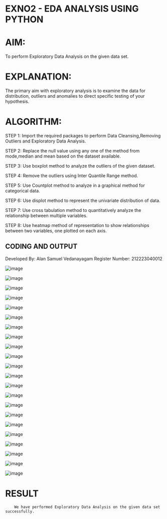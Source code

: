 # EXNO2 - EDA ANALYSIS USING PYTHON
# AIM:
 To perform Exploratory Data Analysis on the given data set.
      
# EXPLANATION:
  The primary aim with exploratory analysis is to examine the data for distribution, outliers and anomalies to direct specific testing of your hypothesis.
  
# ALGORITHM:
STEP 1: Import the required packages to perform Data Cleansing,Removing Outliers and Exploratory Data Analysis.

STEP 2: Replace the null value using any one of the method from mode,median and mean based on the dataset available.

STEP 3: Use boxplot method to analyze the outliers of the given dataset.

STEP 4: Remove the outliers using Inter Quantile Range method.

STEP 5: Use Countplot method to analyze in a graphical method for categorical data.

STEP 6: Use displot method to represent the univariate distribution of data.

STEP 7: Use cross tabulation method to quantitatively analyze the relationship between multiple variables.

STEP 8: Use heatmap method of representation to show relationships between two variables, one plotted on each axis.

## CODING AND OUTPUT

Developed By: Alan Samuel Vedanayagam
Register Number: 212223040012

![image](https://github.com/user-attachments/assets/0c156aa6-889b-47b7-bcfb-45b4d3efb8ac)

![image](https://github.com/user-attachments/assets/b91d1ad7-b0b8-4102-96e5-092c350caf66)

![image](https://github.com/user-attachments/assets/44da24e4-8319-439d-b17a-f240f757b355)

![image](https://github.com/user-attachments/assets/2bd8eaf4-af16-42d4-8b5e-bdb93bdc9f8a)

![image](https://github.com/user-attachments/assets/a817b912-10b9-4d5a-9aea-11ee7abd70ea)

![image](https://github.com/user-attachments/assets/6765fc6c-c17a-4d57-b17e-0790cf6ffc8a)

![image](https://github.com/user-attachments/assets/a62e7077-2895-4e59-ba6e-8fe21c44a841)

![image](https://github.com/user-attachments/assets/f42632c2-ead6-415b-bd36-6e6792377aef)

![image](https://github.com/user-attachments/assets/0b0c37f4-794c-4bb7-b0ee-16454734b8e5)

![image](https://github.com/user-attachments/assets/2a12b3ba-c9cd-4bd8-923e-76861d153d7a)

![image](https://github.com/user-attachments/assets/0e65c3d2-98fa-48e5-9b91-7de94b331524)

![image](https://github.com/user-attachments/assets/254fa89e-065d-4fec-aafc-a99f63e5e80c)

![image](https://github.com/user-attachments/assets/5c1477b9-785f-4b94-9c9b-7acae06771f1)

![image](https://github.com/user-attachments/assets/eb40f39d-f116-4e1f-bbb8-b0dee8cee173)

![image](https://github.com/user-attachments/assets/a3c71f1c-5611-4df0-886a-bf892c08edc0)

![image](https://github.com/user-attachments/assets/f26b525d-0b84-4772-ad98-9b026c550f7c)

![image](https://github.com/user-attachments/assets/3f6e8d77-f61b-4b33-adc8-25bda2fd64b7)

![image](https://github.com/user-attachments/assets/6abe3b2a-5610-45d3-842b-08ffe69ea2e0)

![image](https://github.com/user-attachments/assets/99a9fe4d-53d8-4737-a6af-690d3d6e609f)

![image](https://github.com/user-attachments/assets/dea683c7-88e1-4512-9fd6-fb5ba261e368)

![image](https://github.com/user-attachments/assets/b5b1758b-1ada-4b60-9285-a5fd306f0656)

![image](https://github.com/user-attachments/assets/3d2f68e4-3aab-4962-ab51-9fe8caf5a5eb)

# RESULT
        We have performed Exploratory Data Analysis on the given data set successfully.
